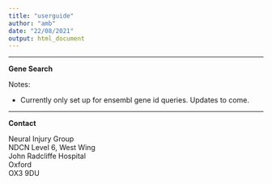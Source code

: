 ```yaml
---
title: "userguide"
author: "amb"
date: "22/08/2021"
output: html_document
---
```



---

**Gene Search**

Notes: 
* Currently only set up for ensembl gene id queries. Updates to come. 

---

**Contact**

Neural Injury Group  
NDCN Level 6, West Wing  
John Radcliffe Hospital  
Oxford   
OX3 9DU  


